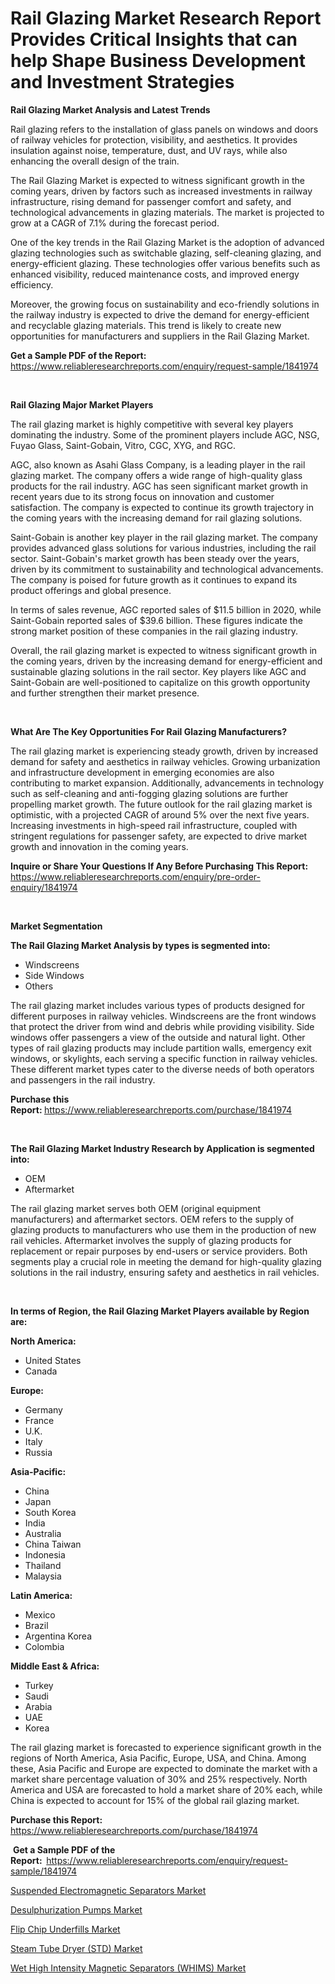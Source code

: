 <p><h1>Rail Glazing Market Research Report Provides Critical Insights that can help Shape Business Development and Investment Strategies</h1></p><p><strong>Rail Glazing Market Analysis and Latest Trends</strong></p>
<p><p>Rail glazing refers to the installation of glass panels on windows and doors of railway vehicles for protection, visibility, and aesthetics. It provides insulation against noise, temperature, dust, and UV rays, while also enhancing the overall design of the train.</p><p>The Rail Glazing Market is expected to witness significant growth in the coming years, driven by factors such as increased investments in railway infrastructure, rising demand for passenger comfort and safety, and technological advancements in glazing materials. The market is projected to grow at a CAGR of 7.1% during the forecast period.</p><p>One of the key trends in the Rail Glazing Market is the adoption of advanced glazing technologies such as switchable glazing, self-cleaning glazing, and energy-efficient glazing. These technologies offer various benefits such as enhanced visibility, reduced maintenance costs, and improved energy efficiency.</p><p>Moreover, the growing focus on sustainability and eco-friendly solutions in the railway industry is expected to drive the demand for energy-efficient and recyclable glazing materials. This trend is likely to create new opportunities for manufacturers and suppliers in the Rail Glazing Market.</p></p>
<p><strong>Get a Sample PDF of the Report:&nbsp;</strong> <a href="https://www.reliableresearchreports.com/enquiry/request-sample/1841974">https://www.reliableresearchreports.com/enquiry/request-sample/1841974</a></p>
<p>&nbsp;</p>
<p><strong>Rail Glazing Major Market Players</strong></p>
<p><p>The rail glazing market is highly competitive with several key players dominating the industry. Some of the prominent players include AGC, NSG, Fuyao Glass, Saint-Gobain, Vitro, CGC, XYG, and RGC.</p><p>AGC, also known as Asahi Glass Company, is a leading player in the rail glazing market. The company offers a wide range of high-quality glass products for the rail industry. AGC has seen significant market growth in recent years due to its strong focus on innovation and customer satisfaction. The company is expected to continue its growth trajectory in the coming years with the increasing demand for rail glazing solutions.</p><p>Saint-Gobain is another key player in the rail glazing market. The company provides advanced glass solutions for various industries, including the rail sector. Saint-Gobain's market growth has been steady over the years, driven by its commitment to sustainability and technological advancements. The company is poised for future growth as it continues to expand its product offerings and global presence.</p><p>In terms of sales revenue, AGC reported sales of $11.5 billion in 2020, while Saint-Gobain reported sales of $39.6 billion. These figures indicate the strong market position of these companies in the rail glazing industry.</p><p>Overall, the rail glazing market is expected to witness significant growth in the coming years, driven by the increasing demand for energy-efficient and sustainable glazing solutions in the rail sector. Key players like AGC and Saint-Gobain are well-positioned to capitalize on this growth opportunity and further strengthen their market presence.</p></p>
<p>&nbsp;</p>
<p><strong>What Are The Key Opportunities For Rail Glazing Manufacturers?</strong></p>
<p><p>The rail glazing market is experiencing steady growth, driven by increased demand for safety and aesthetics in railway vehicles. Growing urbanization and infrastructure development in emerging economies are also contributing to market expansion. Additionally, advancements in technology such as self-cleaning and anti-fogging glazing solutions are further propelling market growth. The future outlook for the rail glazing market is optimistic, with a projected CAGR of around 5% over the next five years. Increasing investments in high-speed rail infrastructure, coupled with stringent regulations for passenger safety, are expected to drive market growth and innovation in the coming years.</p></p>
<p><strong>Inquire or Share Your Questions If Any Before Purchasing This Report:</strong> <a href="https://www.reliableresearchreports.com/enquiry/pre-order-enquiry/1841974">https://www.reliableresearchreports.com/enquiry/pre-order-enquiry/1841974</a></p>
<p>&nbsp;</p>
<p><strong>Market Segmentation</strong></p>
<p><strong>The Rail Glazing Market Analysis by types is segmented into:</strong></p>
<p><ul><li>Windscreens</li><li>Side Windows</li><li>Others</li></ul></p>
<p><p>The rail glazing market includes various types of products designed for different purposes in railway vehicles. Windscreens are the front windows that protect the driver from wind and debris while providing visibility. Side windows offer passengers a view of the outside and natural light. Other types of rail glazing products may include partition walls, emergency exit windows, or skylights, each serving a specific function in railway vehicles. These different market types cater to the diverse needs of both operators and passengers in the rail industry.</p></p>
<p><strong>Purchase this Report:&nbsp;</strong><a href="https://www.reliableresearchreports.com/purchase/1841974">https://www.reliableresearchreports.com/purchase/1841974</a></p>
<p>&nbsp;</p>
<p><strong>The Rail Glazing Market Industry Research by Application is segmented into:</strong></p>
<p><ul><li>OEM</li><li>Aftermarket</li></ul></p>
<p><p>The rail glazing market serves both OEM (original equipment manufacturers) and aftermarket sectors. OEM refers to the supply of glazing products to manufacturers who use them in the production of new rail vehicles. Aftermarket involves the supply of glazing products for replacement or repair purposes by end-users or service providers. Both segments play a crucial role in meeting the demand for high-quality glazing solutions in the rail industry, ensuring safety and aesthetics in rail vehicles.</p></p>
<p>&nbsp;</p>
<p><strong>In terms of Region, the Rail Glazing Market Players available by Region are:</strong></p>
<p>
    <p> <strong> North America: </strong>
        <ul>
            <li>United States</li>
            <li>Canada</li>
        </ul>
        </p> 
    <p> <strong> Europe: </strong>
        <ul>
            <li>Germany</li>
            <li>France</li>
            <li>U.K.</li>
            <li>Italy</li>
            <li>Russia</li>
        </ul>
        </p> 
    <p> <strong> Asia-Pacific: </strong>
        <ul>
            <li>China</li>
            <li>Japan</li>
            <li>South Korea</li>
            <li>India</li>
            <li>Australia</li>
            <li>China Taiwan</li>
            <li>Indonesia</li>
            <li>Thailand</li>
            <li>Malaysia</li>
        </ul>
        </p> 
    <p> <strong> Latin America: </strong>
        <ul>
            <li>Mexico</li>
            <li>Brazil</li>
            <li>Argentina Korea</li>
            <li>Colombia</li>
        </ul>
        </p> 
    <p> <strong> Middle East & Africa: </strong>
        <ul>
            <li>Turkey</li>
            <li>Saudi</li>
            <li>Arabia</li>
            <li>UAE</li>
            <li>Korea</li>
        </ul>
    </p>
    </p>
<p><p>The rail glazing market is forecasted to experience significant growth in the regions of North America, Asia Pacific, Europe, USA, and China. Among these, Asia Pacific and Europe are expected to dominate the market with a market share percentage valuation of 30% and 25% respectively. North America and USA are forecasted to hold a market share of 20% each, while China is expected to account for 15% of the global rail glazing market.</p></p>
<p><strong>Purchase this Report: </strong><a href="https://www.reliableresearchreports.com/purchase/1841974">https://www.reliableresearchreports.com/purchase/1841974</a></p>
<p>&nbsp;<strong>Get a Sample PDF of the Report:&nbsp;&nbsp;</strong><a href="https://www.reliableresearchreports.com/enquiry/request-sample/1841974">https://www.reliableresearchreports.com/enquiry/request-sample/1841974</a></p>
<p><strong></strong></p>
<p><p><a href="https://github.com/pizolina/Market-Research-Report-List-3/blob/main/suspended-electromagnetic-separators-market.md">Suspended Electromagnetic Separators Market</a></p><p><a href="https://github.com/changoleonlaverguenzanoexiste/Market-Research-Report-List-2/blob/main/desulphurization-pumps-market.md">Desulphurization Pumps Market</a></p><p><a href="https://github.com/danielneavesallisons03mba/Market-Research-Report-List-1/blob/main/flip-chip-underfills-market.md">Flip Chip Underfills Market</a></p><p><a href="https://github.com/tamvrosiya/Market-Research-Report-List-3/blob/main/steam-tube-dryer-std-market.md">Steam Tube Dryer (STD) Market</a></p><p><a href="https://github.com/dimitrishawkinswaynenp91rgz/Market-Research-Report-List-1/blob/main/wet-high-intensity-magnetic-separators-whims-market.md">Wet High Intensity Magnetic Separators (WHIMS) Market</a></p></p>